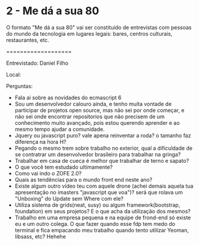# 2 - Me dá a sua 80

O formato "Me dá a sua 80" vai ser constituído de entrevistas com pessoas do mundo da tecnologia em lugares legais: bares, centros culturais, restaurantes, etc.

===================

Entrevistado: Daniel Filho 

Local:

Perguntas:

- Fala ai sobre as novidades do ecmascript 6
- Sou um desenvolvedor calouro ainda, e tenho muita vontade de participar de projetos open source, mas não sei por onde começar, e não sei onde encontrar repositorios que não precisem de um conhecimento muito avançado, pois estou querendo aprender e ao mesmo tempo ajudar a comunidade.
- Jquery ou javascript puro? vale apena reinventar a roda? o tamanho faz diferença na hora H?
- Pegando o mesmo trem sobre trabalho no exterior, qual a dificuldade de se contratrar um desenvolvedor brasileiro para trabalhar na gringa?
- Trabalhar em casa de cueca é melhor que trabalhar de terno e sapato?
- O que você tem estudado ultimamente?
- Como vai indo o ZOFE 2.0?
- Quais as tendências para o mundo front end neste ano?
- Existe algum outro vídeo teu com aquele drone (achei demais aquela tua apresentação no imasters "javascript que voa")? será que rolava um "Unboxing" do Update sem Where com ele?
- Utiliza sistema de grids(neat, susy) ou algum framework(bootstrap, foundation) em seus projetos? E o que acha da utilização dos mesmos?
- Trabalho em uma empresa pequena e na equipe de frond-end só existe eu e um outro colega. O que fazer quando esse fdp tem medo do terminal e fica empacando meu trabalho quando tento utilizar Yeoman, libsass, etc? Hehehe